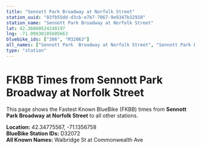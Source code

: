 ```yaml
---
title: "Sennott Park Broadway at Norfolk Street"
station_uuid: "03fb55dd-d3cb-e7b7-7067-9e9347b32910"
station_name: "Sennott Park Broadway at Norfolk Street"
lat: 42.36860524248197
lng: -71.09930185605663
bluebike_ids: ["386", "M32063"]
all_names: ["Sennott Park  Broadway at Norfolk Street", "Sennott Park Broadway at Norfolk Street"]
type: "station"
---
```


# FKBB Times from Sennott Park Broadway at Norfolk Street

This page shows the Fastest Known BlueBike (FKBB) times from **Sennott Park Broadway at Norfolk Street** to all other stations.

**Location:** 42.34775567, -71.1356758  
**BlueBike Station IDs:** D32072  
**All Known Names:** Walbridge St at Commonwealth Ave

